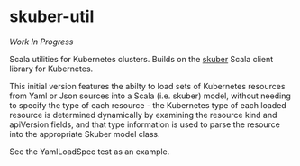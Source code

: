 # skuber-util

*Work In Progress*

Scala utilities for Kubernetes clusters. 
Builds on the [skuber](https://github.com/doriordan/skuber) Scala client library for Kubernetes.

This initial version features the abilty to load sets of Kubernetes resources from Yaml or Json sources into a Scala (i.e. skuber) model, without needing to specify the type of each resource - the Kubernetes type of each loaded resource is determined dynamically by examining the resource kind and apiVersion fields, and that type information is used to parse the resource into the appropriate Skuber model class. 

See the YamlLoadSpec test as an example.
